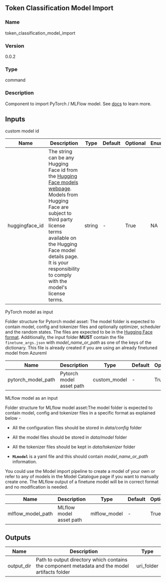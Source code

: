 ## Token Classification Model Import

### Name 

token_classification_model_import

### Version 

0.0.2

### Type 

command

### Description 

Component to import PyTorch / MLFlow model. See [docs](https://aka.ms/azureml/components/token_classification_model_import) to learn more.

## Inputs 

custom model id

| Name           | Description                                                                                                                                                                                                                                                                                                                                           | Type   | Default | Optional | Enum |
| -------------- | ----------------------------------------------------------------------------------------------------------------------------------------------------------------------------------------------------------------------------------------------------------------------------------------------------------------------------------------------------- | ------ | ------- | -------- | ---- |
| huggingface_id | The string can be any Hugging Face id from the [Hugging Face models webpage](https://huggingface.co/models?pipeline_tag=token-classification&sort=downloads). Models from Hugging Face are subject to third party license terms available on the Hugging Face model details page. It is your responsibility to comply with the model's license terms. | string | -       | True     | NA   |



PyTorch model as input

Folder structure for Pytorch model asset: The model folder is expected to contain model, config and tokenizer files and optionally optimizer, scheduler and the random states. The files are expected to be in the [Hugging Face format](https://huggingface.co/bert-base-uncased/tree/main). Additionally, the input folder **MUST** contain the file `finetune_args.json` with *model_name_or_path* as one of the keys of the dictionary. This file is already created if you are using an already finetuned model from Azureml

| Name               | Description              | Type         | Default | Optional | Enum |
| ------------------ | ------------------------ | ------------ | ------- | -------- | ---- |
| pytorch_model_path | Pytorch model asset path | custom_model | -       | True     | NA   |



MLflow model as an input

Folder structure for MLflow model asset:The model folder is expected to contain model, config and tokenizer files in a specific format as explained below -

- All the configuration files should be stored in _data/config_ folder

- All the model files should be stored in _data/model_ folder

- All the tokenizer files should be kept in _data/tokenizer_ folder

- **`MLmodel`** is a yaml file and this should contain _model_name_or_path_ information.

You could use the Model import pipeline to create a model of your own or refer to any of models in the Model Catalogue page if you want to manually create one. The MLflow output of a finetune model will be in correct format and no modification is needed.

| Name              | Description             | Type         | Default | Optional | Enum |
| ----------------- | ----------------------- | ------------ | ------- | -------- | ---- |
| mlflow_model_path | MLflow model asset path | mlflow_model | -       | True     | NA   |

## Outputs 

| Name       | Description                                                                                   | Type       |
| ---------- | --------------------------------------------------------------------------------------------- | ---------- |
| output_dir | Path to output directory which contains the component metadata and the model artifacts folder | uri_folder |
